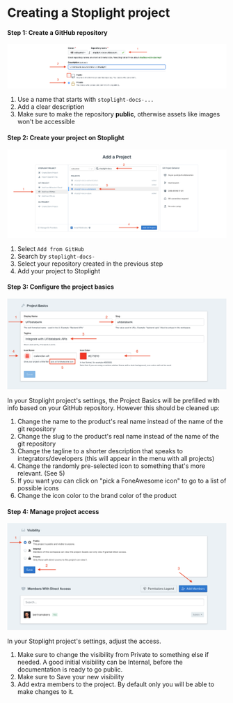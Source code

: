 # Creating a Stoplight project

#### Step 1: Create a GitHub repository

![](../../assets/images/create-stoplight-project-step-1.png)

1. Use a name that starts with `stoplight-docs-...`
2. Add a clear description
3. Make sure to make the repository **public**, otherwise assets like images won't be accessible

#### Step 2: Create your project on Stoplight

![](../../assets/images/create-stoplight-project-step-2.png)

1. Select `Add from GitHub`
2. Search by `stoplight-docs-`
3. Select your repository created in the previous step
4. Add your project to Stoplight

#### Step 3: Configure the project basics

![](../../assets/images/create-stoplight-project-step-3.png)

In your Stoplight project's settings, the Project Basics will be prefilled with info based on your GitHub repository. However this should be cleaned up:

1. Change the name to the product's real name instead of the name of the git repository
2. Change the slug to the product's real name instead of the name of the git repository
3. Change the tagline to a shorter description that speaks to integrators/developers (this will appear in the menu with all projects)
4. Change the randomly pre-selected icon to something that's more relevant. (See 5)
5. If you want you can click on "pick a FoneAwesome icon" to go to a list of possible icons
6. Change the icon color to the brand color of the product

#### Step 4: Manage project access

![](../../assets/images/create-stoplight-project-step-4.png)

In your Stoplight project's settings, adjust the access.

1. Make sure to change the visibility from Private to something else if needed. A good initial visibility can be Internal, before the documentation is ready to go public.
2. Make sure to Save your new visibility
3. Add extra members to the project. By default only you will be able to make changes to it.